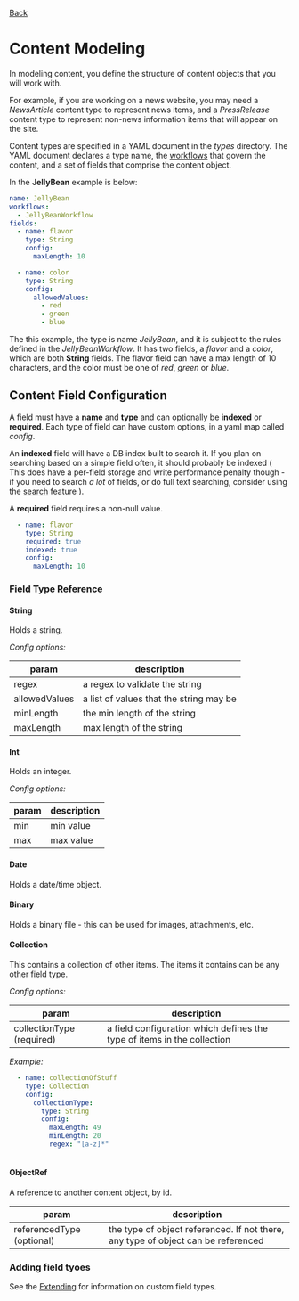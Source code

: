 [Back](../)

# Content Modeling

In modeling content, you define the structure of content objects that you will work with. 

For example, if you are working on a news website, you may need a _NewsArticle_ content type to represent
news items, and a _PressRelease_ content type to represent non-news information items that will appear on 
the site. 

Content types are specified in a YAML document in the _types_ directory. The YAML document declares a type
name, the [workflows](WORKFLOW.md) that govern the content, and a set of fields that comprise the content
object.

In the **JellyBean** example is below:

```yaml
name: JellyBean
workflows:
  - JellyBeanWorkflow
fields:
  - name: flavor
    type: String
    config:
      maxLength: 10

  - name: color
    type: String
    config:
      allowedValues:
        - red
        - green
        - blue
```

The this example, the type is name _JellyBean_, and it is subject to the rules defined in the _JellyBeanWorkflow_.
 It has two fields, a _flavor_ and a _color_, which are both **String** fields. The flavor field can have a max 
 length of 10 characters, and the color must be one of _red_, _green_ or _blue_.

## Content Field Configuration

A field must have a **name** and **type** and can optionally be **indexed** or **required**. Each type of field can
have custom options, in a yaml map called _config_. 

An **indexed** field will have a DB index built to search it. If you plan on searching based on a simple field often, it
should probably be indexed ( This does have a per-field storage and write performance penalty though - if you need to 
search _a lot_ of fields, or do full text searching, consider using the [search](SEARCH.md) feature ). 

A **required** field requires a non-null value.

```yaml
  - name: flavor
    type: String
    required: true
    indexed: true
    config:
      maxLength: 10


```

### Field Type Reference

#### String

Holds a string.

_Config options:_

| param             | description                               |
| ----              | ----                                      |
| regex             | a regex to validate the string            |
| allowedValues     | a list of values that the string may be   |
| minLength         | the min length of the string              |
| maxLength         | max length of the string                  |

#### Int

Holds an integer.

_Config options:_

| param             | description                               |
| ----              | ----                                      |
| min               | min value                                 |
| max               | max value                                 |


#### Date

Holds a date/time object.

#### Binary

Holds a binary file - this can be used for images, attachments, etc.

#### Collection

This contains a collection of other items. The items it contains can be any other field type.

_Config options:_

| param             | description                               |
| ----              | ----                                      |
| collectionType (required)             | a field configuration which defines the type of items in the collection         |

_Example:_

```yaml
  - name: collectionOfStuff
    type: Collection
    config:
      collectionType:
        type: String
        config:
          maxLength: 49
          minLength: 20
          regex: "[a-z]*"
          
```


#### ObjectRef

A reference to another content object, by id. 

| param             | description                                                                                               |
| ----              | ----                                      |
| referencedType (optional)             | the type of object referenced. If not there, any type of object can be referenced     |


### Adding field tyoes

See the [Extending](EXTENDING.md) for information on custom field types.